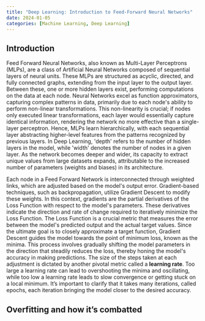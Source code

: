```yaml
---
title: "Deep Learning: Introduction to Feed-Forward Neural Networks"
date: 2024-01-05
categories: [Machine Learning, Deep Learning]
---
```

## Introduction
Feed Forward Neural Networks, also known as Multi-Layer Perceptrons (MLPs), are a class of Artificial Neural Networks composed of sequential layers of neural units. 
These MLPs are structured as acyclic, directed, and fully connected graphs, extending from the input layer to the output layer.  Between these, one or more hidden layers exist, performing computations on the data at each node. 
Neural Networks excel as function approximators, capturing complex patterns in data, primarily due to each node's ability to perform non-linear transformations.
This non-linearity is crucial; if nodes only executed linear transformations, each layer would essentially capture identical information, rendering the network no more effective than a single-layer perceptron. 
Hence, MLPs learn hierarchically, with each sequential layer abstracting higher-level features from the patterns recognized by previous layers. In Deep Learning, 'depth' refers to the number of hidden layers in the model, while 'width' denotes the number of nodes
in a given layer. As the network becomes deeper and wider, its capacity to extract unique values from large datasets expands, attributable to the increased number of parameters (weights and biases) in its architecture. 

Each node in a Feed Forward Network is interconnected through weighted links, which are adjusted based on the model's output error. Gradient-based techniques, such as backpropagation, utilize Gradient Descent to modify these weights. In this context, gradients are the partial derivatives of the Loss Function with respect to the model's parameters. These derivatives indicate the direction and rate of change required to iteratively minimize the Loss Function. The Loss Function is a crucial metric that measures the error between the model's predicted output and the actual target values. Since the ultimate goal is to closely approximate a target function, Gradient Descent guides the model towards the point of minimum loss, known as the minima. This process involves gradually shifting the model parameters in the direction that steadily reduces the loss, thereby honing the model's accuracy in making predictions. The size of the steps taken at each adjustment is dictated by another pivotal metric called a **learning rate**. Too large a learning rate can lead to overshooting the minima and oscillating, while too low a learning rate leads to slow convergence or getting stuck on a local minimum. It’s important to clarify that it takes many iterations, called epochs, each iteration bringing the model closer to the desired accuracy. 

## Overfitting and how it’s combatted 

